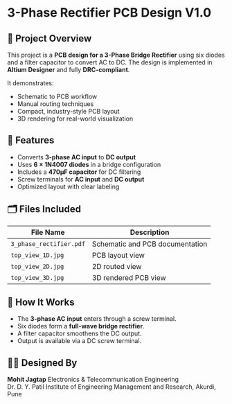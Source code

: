 
# 3-Phase Rectifier PCB Design V1.0

## 📌 Project Overview
This project is a **PCB design for a 3-Phase Bridge Rectifier** using six diodes and a filter capacitor to convert AC to DC. The design is implemented in **Altium Designer** and fully **DRC-compliant**.

It demonstrates:
- Schematic to PCB workflow
- Manual routing techniques
- Compact, industry-style PCB layout
- 3D rendering for real-world visualization

## 🎯 Features
- Converts **3-phase AC input** to **DC output**
- Uses **6 × 1N4007 diodes** in a bridge configuration
- Includes a **470µF capacitor** for DC filtering
- Screw terminals for **AC input** and **DC output**
- Optimized layout with clear labeling

## 🗂️ Files Included
| File Name | Description |
|-----------|-------------|
| `3_phase_rectifier.pdf` | Schematic and PCB documentation |
| `top_view_1D.jpg` | PCB layout view |
| `top_view_2D.jpg` | 2D routed view |
| `top_view_3D.jpg` | 3D rendered PCB view |

## 🔧 How It Works
- The **3-phase AC input** enters through a screw terminal.
- Six diodes form a **full-wave bridge rectifier**.
- A filter capacitor smoothens the DC output.
- Output is available via a DC screw terminal.

## 🧑‍💻 Designed By
**Mohit Jagtap**
Electronics & Telecommunication Engineering  
Dr. D. Y. Patil Institute of Engineering Management and Research, Akurdi, Pune

